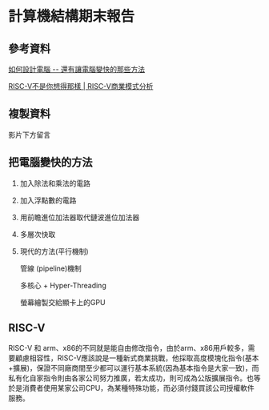 
# 計算機結構期末報告
## 參考資料
[如何設計電腦 -- 還有讓電腦變快的那些方法](https://www.slideshare.net/ccckmit/ss-85466673)

[RISC-V不是你想得那樣 | RISC-V商業模式分析](https://www.youtube.com/watch?v=Bc9haaiL5r0)

## 複製資料
影片下方留言
## 把電腦變快的方法
1. 加入除法和乘法的電路
2. 加入浮點數的電路
3. 用前瞻進位加法器取代鏈波進位加法器
4. 多層次快取
5. 現代的方法(平行機制)

     管線 (pipeline)機制
       
     多核心 + Hyper-Threading
     
     螢幕繪製交給顯卡上的GPU
## RISC-V
RISC-V 和 arm、x86的不同就是能自由修改指令，由於arm、x86用戶較多，需要顧慮相容性，RISC-V應該說是一種新式商業挑戰，他採取高度模塊化指令(基本+擴展)，保證不同廠商間至少都可以運行基本系統(因為基本指令是大家一致)，而私有化自家指令則由各家公司努力推廣，若太成功，則可成為公版擴展指令。也等於是消費者使用某家公司CPU，為某種特殊功能，而必須付錢買該公司授權軟件服務。



